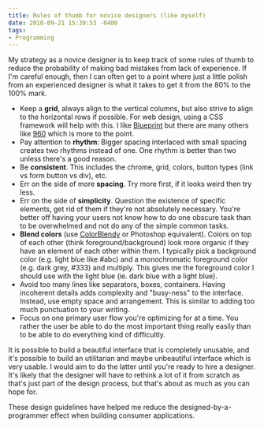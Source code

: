 ```yaml
---
title: Rules of thumb for novice designers (like myself)
date: 2010-09-21 15:39:53 -0400
tags:
- Programming
---
```

My strategy as a novice designer is to keep track of some rules of thumb to reduce the probability of making bad mistakes from lack of experience. If I'm careful enough, then I can often get to a point where just a little polish from an experienced designer is what it takes to get it from the 80% to the 100% mark.

* Keep a **grid**, always align to the vertical columns, but also strive to align to the horizontal rows if possible. For web design, using a CSS framework will help with this. I like [Blueprint](http://www.blueprintcss.org/) but there are many others like [960](http://960.gs/) which is more to the point.
* Pay attention to **rhythm**: Bigger spacing interlaced with small spacing creates two rhythms instead of one. One rhythm is better than two unless there's a good reason.
* Be **consistent**. This includes the chrome, grid, colors, button types (link vs form button vs div), etc.
* Err on the side of more **spacing**. Try more first, if it looks weird then try less.
* Err on the side of **simplicity**. Question the existence of specific elements, get rid of them if they're not absolutely necessary. You're better off having your users not know how to do one obscure task than to be overwhelmed and not do any of the simple common tasks.
* **Blend colors** (use [ColorBlendy](http://colorblendy.com/) or Photoshop equivalent). Colors on top of each other (think foreground/background) look more organic if they have an element of each other within them. I typically pick a background color (e.g. light blue like #abc) and a monochromatic foreground color (e.g. dark grey, #333) and multiply. This gives me the foreground color I should use with the light blue (ie. dark blue with a light blue).
* Avoid too many lines like separators, boxes, containers. Having incoherent details adds complexity and "busy-ness" to the interface. Instead, use empty space and arrangement. This is similar to adding too much punctuation to your writing.
* Focus on one primary user flow you're optimizing for at a time. You rather the user be able to do the most important thing really easily than to be able to do everything kind of difficultly.

It is possible to build a beautiful interface that is completely unusable, and it's possible to build an utilitarian and maybe unbeautiful interface which is very usable. I would aim to do the latter until you're ready to hire a designer. It's likely that the designer will have to rethink a lot of it from scratch as that's just part of the design process, but that's about as much as you can hope for.

These design guidelines have helped me reduce the designed-by-a-programmer effect when building consumer applications.
